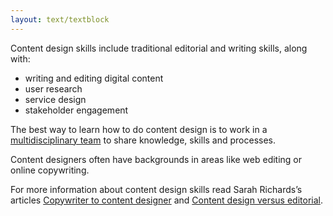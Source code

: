 ```yaml
---
layout: text/textblock
---
```

Content design skills include traditional editorial and writing skills, along with:
- writing and editing digital content
- user research
- service design
- stakeholder engagement

The best way to learn how to do content design is to work in a [multidisciplinary team](/starting-team/) to share knowledge, skills and processes.

Content designers often have backgrounds in areas like web editing or online copywriting.

For more information about content design skills read Sarah Richards’s articles [Copywriter to content designer](http://contentdesign.london/content-design/copywriter-to-content-designer/) and [Content design versus editorial](http://contentdesign.london/content-design/content-design-vs-editorial/).
